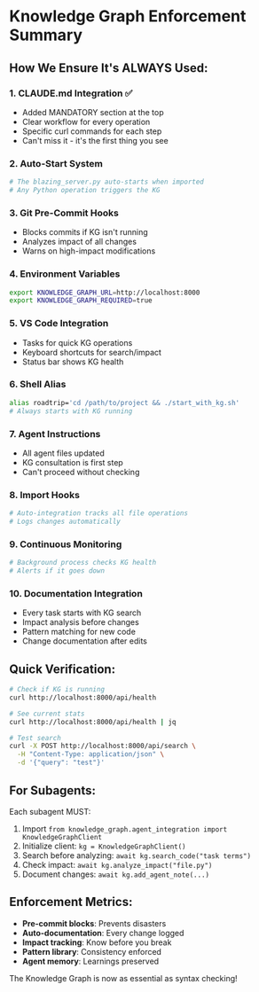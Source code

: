 # Knowledge Graph Enforcement Summary

## How We Ensure It's ALWAYS Used:

### 1. **CLAUDE.md Integration** ✅
- Added MANDATORY section at the top
- Clear workflow for every operation
- Specific curl commands for each step
- Can't miss it - it's the first thing you see

### 2. **Auto-Start System**
```bash
# The blazing_server.py auto-starts when imported
# Any Python operation triggers the KG
```

### 3. **Git Pre-Commit Hooks**
- Blocks commits if KG isn't running
- Analyzes impact of all changes
- Warns on high-impact modifications

### 4. **Environment Variables**
```bash
export KNOWLEDGE_GRAPH_URL=http://localhost:8000
export KNOWLEDGE_GRAPH_REQUIRED=true
```

### 5. **VS Code Integration**
- Tasks for quick KG operations
- Keyboard shortcuts for search/impact
- Status bar shows KG health

### 6. **Shell Alias**
```bash
alias roadtrip='cd /path/to/project && ./start_with_kg.sh'
# Always starts with KG running
```

### 7. **Agent Instructions**
- All agent files updated
- KG consultation is first step
- Can't proceed without checking

### 8. **Import Hooks**
```python
# Auto-integration tracks all file operations
# Logs changes automatically
```

### 9. **Continuous Monitoring**
```bash
# Background process checks KG health
# Alerts if it goes down
```

### 10. **Documentation Integration**
- Every task starts with KG search
- Impact analysis before changes
- Pattern matching for new code
- Change documentation after edits

## Quick Verification:

```bash
# Check if KG is running
curl http://localhost:8000/api/health

# See current stats
curl http://localhost:8000/api/health | jq

# Test search
curl -X POST http://localhost:8000/api/search \
  -H "Content-Type: application/json" \
  -d '{"query": "test"}'
```

## For Subagents:

Each subagent MUST:
1. Import `from knowledge_graph.agent_integration import KnowledgeGraphClient`
2. Initialize client: `kg = KnowledgeGraphClient()`
3. Search before analyzing: `await kg.search_code("task terms")`
4. Check impact: `await kg.analyze_impact("file.py")`
5. Document changes: `await kg.add_agent_note(...)`

## Enforcement Metrics:

- **Pre-commit blocks**: Prevents disasters
- **Auto-documentation**: Every change logged
- **Impact tracking**: Know before you break
- **Pattern library**: Consistency enforced
- **Agent memory**: Learnings preserved

The Knowledge Graph is now as essential as syntax checking!